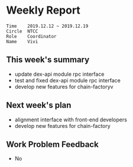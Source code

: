 # Weekly Report 
```
Time	2019.12.12 ~ 2019.12.19
Circle	NTCC
Role	Coordinator
Name	Vivi
```
## This week's summary
- update dex-api module rpc interface
- test and fixed dex-api module rpc interface
- develop new features for chain-factoryv
## Next week's plan
- alignment interface with front-end developers
- develop new features for chain-factory

## Work Problem Feedback
- No

